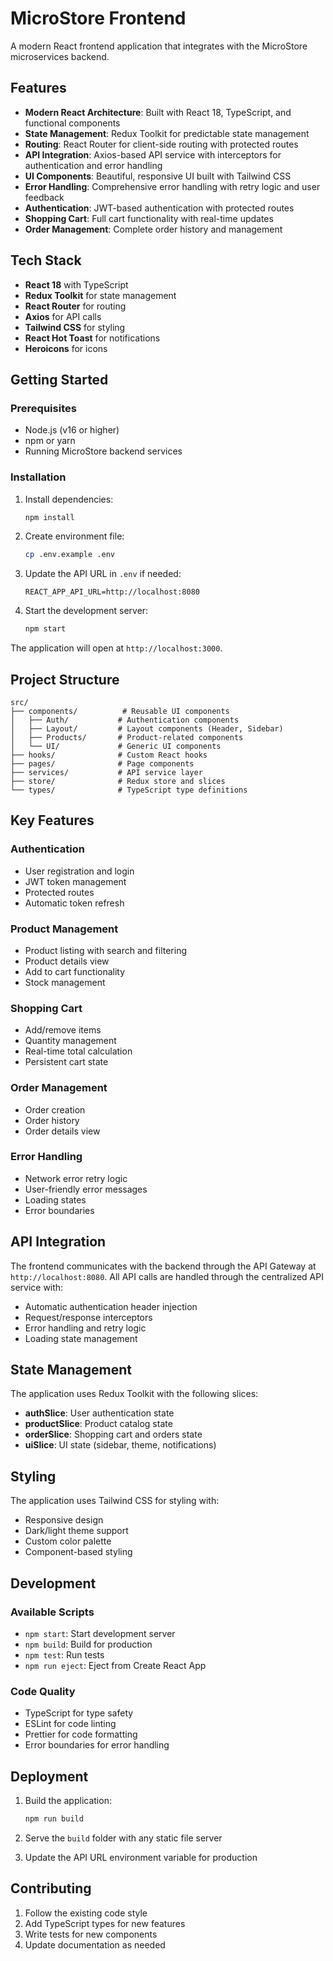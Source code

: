 # MicroStore Frontend

A modern React frontend application that integrates with the MicroStore microservices backend.

## Features

- **Modern React Architecture**: Built with React 18, TypeScript, and functional components
- **State Management**: Redux Toolkit for predictable state management
- **Routing**: React Router for client-side routing with protected routes
- **API Integration**: Axios-based API service with interceptors for authentication and error handling
- **UI Components**: Beautiful, responsive UI built with Tailwind CSS
- **Error Handling**: Comprehensive error handling with retry logic and user feedback
- **Authentication**: JWT-based authentication with protected routes
- **Shopping Cart**: Full cart functionality with real-time updates
- **Order Management**: Complete order history and management

## Tech Stack

- **React 18** with TypeScript
- **Redux Toolkit** for state management
- **React Router** for routing
- **Axios** for API calls
- **Tailwind CSS** for styling
- **React Hot Toast** for notifications
- **Heroicons** for icons

## Getting Started

### Prerequisites

- Node.js (v16 or higher)
- npm or yarn
- Running MicroStore backend services

### Installation

1. Install dependencies:
   ```bash
   npm install
   ```

2. Create environment file:
   ```bash
   cp .env.example .env
   ```

3. Update the API URL in `.env` if needed:
   ```
   REACT_APP_API_URL=http://localhost:8080
   ```

4. Start the development server:
   ```bash
   npm start
   ```

The application will open at `http://localhost:3000`.

## Project Structure

```
src/
├── components/          # Reusable UI components
│   ├── Auth/           # Authentication components
│   ├── Layout/         # Layout components (Header, Sidebar)
│   ├── Products/       # Product-related components
│   └── UI/             # Generic UI components
├── hooks/              # Custom React hooks
├── pages/              # Page components
├── services/           # API service layer
├── store/              # Redux store and slices
└── types/              # TypeScript type definitions
```

## Key Features

### Authentication
- User registration and login
- JWT token management
- Protected routes
- Automatic token refresh

### Product Management
- Product listing with search and filtering
- Product details view
- Add to cart functionality
- Stock management

### Shopping Cart
- Add/remove items
- Quantity management
- Real-time total calculation
- Persistent cart state

### Order Management
- Order creation
- Order history
- Order details view

### Error Handling
- Network error retry logic
- User-friendly error messages
- Loading states
- Error boundaries

## API Integration

The frontend communicates with the backend through the API Gateway at `http://localhost:8080`. All API calls are handled through the centralized API service with:

- Automatic authentication header injection
- Request/response interceptors
- Error handling and retry logic
- Loading state management

## State Management

The application uses Redux Toolkit with the following slices:

- **authSlice**: User authentication state
- **productSlice**: Product catalog state
- **orderSlice**: Shopping cart and orders state
- **uiSlice**: UI state (sidebar, theme, notifications)

## Styling

The application uses Tailwind CSS for styling with:
- Responsive design
- Dark/light theme support
- Custom color palette
- Component-based styling

## Development

### Available Scripts

- `npm start`: Start development server
- `npm build`: Build for production
- `npm test`: Run tests
- `npm run eject`: Eject from Create React App

### Code Quality

- TypeScript for type safety
- ESLint for code linting
- Prettier for code formatting
- Error boundaries for error handling

## Deployment

1. Build the application:
   ```bash
   npm run build
   ```

2. Serve the `build` folder with any static file server

3. Update the API URL environment variable for production

## Contributing

1. Follow the existing code style
2. Add TypeScript types for new features
3. Write tests for new components
4. Update documentation as needed